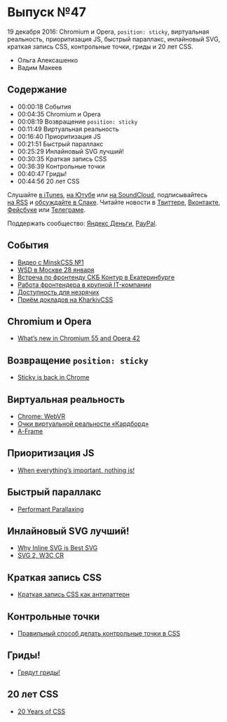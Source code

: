 # Выпуск №47

19 декабря 2016: Chromium и Opera, `position: sticky`, виртуальная реальность, приоритизация JS, быстрый параллакс, инлайновый SVG, краткая запись CSS, контрольные точки, гриды и 20 лет CSS.

- Ольга Алексашенко
- Вадим Макеев

## Содержание

- 00:00:18 События
- 00:04:35 Chromium и Opera
- 00:08:19 Возвращение `position: sticky`
- 00:11:49 Виртуальная реальность
- 00:16:40 Приоритизация JS
- 00:21:51 Быстрый параллакс
- 00:25:29 Инлайновый SVG лучший!
- 00:30:35 Краткая запись CSS
- 00:36:39 Контрольные точки
- 00:40:47 Гриды!
- 00:44:56 20 лет CSS

Слушайте [в iTunes](https://itunes.apple.com/podcast/id1080500016), [на Ютубе](https://www.youtube.com/playlist?list=PLMBnwIwFEFHcwuevhsNXkFTcadeX5R1Go) или [на SoundCloud](https://soundcloud.com/web-standards), подписывайтесь [на RSS](https://web-standards.ru/podcast/feed/) и [обсуждайте в Слаке](http://slack.web-standards.ru/). Читайте новости в [Твиттере](https://twitter.com/webstandards_ru), [Вконтакте](https://vk.com/webstandards_ru), [Фейсбуке](https://www.facebook.com/webstandardsru) или [Телеграме](https://t.me/webstandards_ru).

Поддержать сообщество: [Яндекс Деньги](https://money.yandex.ru/to/41001119329753), [PayPal](https://www.paypal.me/pepelsbey).

## События

- [Видео с MinskCSS №1](https://youtu.be/hwseJaIsoBw?list=PL3uk4LxG9Zzl8MRXT1IpGxuZormysIbjg)
- [WSD в Москве 28 января](https://wsd.events/2017/01/28/#proposal)
- [Встреча по фронтенду СКБ Контур в Екатеринбурге](https://vk.com/wall-9594364_3363)
- [Работа фронтендера в крупной IT-компании](https://alenadmit.github.io/open-vebinar/)
- [Доступность для незрячих](http://frontend-science.com/lab/)
- [Приём докладов на KharkivCSS](https://docs.google.com/forms/d/e/1FAIpQLSeBbERGJTNMqyshONNpuG-QwKmKXLkvaukSXRp010VM-4PClw/viewform)

## Chromium и Opera

- [What’s new in Chromium 55 and Opera 42](https://dev.opera.com/blog/opera-42/)

## Возвращение `position: sticky`

- [Sticky is back in Chrome](https://developers.google.com/web/updates/2016/12/position-sticky)

## Виртуальная реальность

- [Chrome: WebVR](https://developers.google.com/web/fundamentals/vr/)
- [Очки виртуальной реальности «Кардборд»](https://store.artlebedev.ru/electronics/kardboard-white/)
- [A-Frame](https://aframe.io/)

## Приоритизация JS

- [When everything’s important, nothing is!](https://aerotwist.com/blog/when-everything-is-important-nothing-is/)

## Быстрый параллакс

- [Performant Parallaxing](https://developers.google.com/web/updates/2016/12/performant-parallaxing)

## Инлайновый SVG лучший!

- [Why Inline SVG is Best SVG](https://youtu.be/af4ZQJ14yu8)
- [SVG 2, W3C CR](https://www.w3.org/TR/SVG2/)

## Краткая запись CSS

- [Краткая запись CSS как антипаттерн](http://prgssr.ru/development/kratkaya-zapis-css-kak-antipattern.html)

## Контрольные точки

- [Правильный способ делать контрольные точки в CSS](http://css-live.ru/articles-css/pravilnye-kontrolnye-tochki-v-css.html)

## Гриды!

- [Грядут гриды!](http://css-live.ru/verstka/gryadut-gridy.html)

## 20 лет CSS

- [20 Years of CSS](https://www.w3.org/Style/CSS20/)
